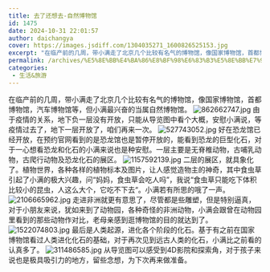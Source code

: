 ```yaml
---
title: 去了还想去-自然博物馆
id: 1475
date: 2024-10-31 22:01:57
author: daichangya
cover: https://images.jsdiff.com/1304035271_1600826525153.jpg
excerpt: "在临产前的几周，带小满走了北京几个比较有名气的博物馆，像国家博物馆，首都博物馆，汽车博物馆等，但小满最兴奋的当属自然博物馆。由于疫情的关系，地下负一层没有开放，只能从导览图中看个大概，安慰小满说，等疫情过去了，地下一层开放了，咱们再来一次。好在恐龙馆已经开放，在预约官网看到的是恐龙馆也是暂停开放的，"
permalink: /archives/%E5%8E%BB%E4%BA%86%E8%BF%98%E6%83%B3%E5%8E%BB%E7%9A%84%E5%8D%9A%E7%89%A9%E9%A6%86/
categories:
 - 生活&旅游
---
```


在临产前的几周，带小满走了北京几个比较有名气的博物馆，像国家博物馆，首都博物馆，汽车博物馆等，但小满最兴奋的当属自然博物馆。
![862662747.jpg](https://images.jsdiff.com/862662747_1600824068822.jpg)
由于疫情的关系，地下负一层没有开放，只能从导览图中看个大概，安慰小满说，等疫情过去了，地下一层开放了，咱们再来一次。
![527743052.jpg](https://images.jsdiff.com/527743052_1600824331084.jpg)
好在恐龙馆已经开放，在预约官网看到的是恐龙馆也是暂停开放的，能看到恐龙的巨型化石，对于一心想看恐龙和化石的小满来说也是种安慰。一层主要是无脊椎动物，古哺乳动物，古爬行动物及恐龙化石的展区。
![1157592139.jpg](https://images.jsdiff.com/1157592139_1600824824490.jpg)
二层的展区，就具象化了。植物世界，各种各样的植物标本及图片，让人感觉造物主的神奇，其中食虫草引起了小满的极大兴趣，问“妈妈，食虫草会吃人吗”，我说“食虫草只能吃下体积比较小的昆虫，人这么大个，它吃不下去“。小满若有所思的哦了一声。
![2106665962.jpg](https://images.jsdiff.com/2106665962_1600825394274.jpg)
走进非洲就更有意思了，尽管都是些雕塑，但是特别逼真，对于小朋友来说，犹如来到了动物园，各种奇怪的非洲动物，小满会跟曾在动物园里看到的那些动物作对比，老母亲感到逛博物馆的目的就达到了。
![1522074803.jpg](https://images.jsdiff.com/1522074803_1600825742585.jpg)
最后是人类起源，进化各个阶段的化石。基于有之前在国家博物馆看过人类进化化石的基础，对于再次见到远古人类的化石，小满比之前看的认真多了。
![311486585.jpg](https://images.jsdiff.com/311486585_1600825970190.jpg)
从导览图可以感受到4D影院和探索角，对于孩子来说也是极具吸引力的地方，留些念想，为下次再来做准备。